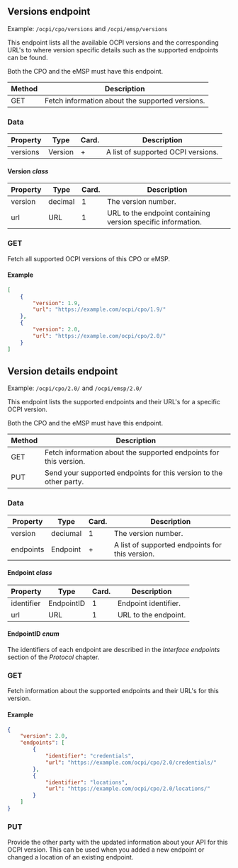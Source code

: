 
## Versions endpoint

Example: `/ocpi/cpo/versions` and `/ocpi/emsp/versions`

This endpoint lists all the available OCPI versions and the corresponding URL's to
where version specific details such as the supported endpoints can be found.

Both the CPO and the eMSP must have this endpoint.

| Method   | Description                                                             |
| -------- | ----------------------------------------------------------------------- |
| GET      | Fetch information about the supported versions.                         |


### Data

| Property | Type     | Card. | Description                               |
|----------|----------|-------|-------------------------------------------|
| versions | Version  | +     | A list of supported OCPI versions.        |

#### Version *class*

| Property | Type     | Card. | Description                               |
|----------|----------|-------|-------------------------------------------|
| version  | decimal  | 1     | The version number.                       |
| url      | URL      | 1     | URL to the endpoint containing version specific information. |

### GET

Fetch all supported OCPI versions of this CPO or eMSP.

#### Example

```json
[
    {
        "version": 1.9,
        "url": "https://example.com/ocpi/cpo/1.9/"
    },
    {
        "version": 2.0,
        "url": "https://example.com/ocpi/cpo/2.0/"
    }
]
```


## Version details endpoint

Example: `/ocpi/cpo/2.0/` and `/ocpi/emsp/2.0/`

This endpoint lists the supported endpoints and their URL's for a specific OCPI version.

Both the CPO and the eMSP must have this endpoint.

| Method   | Description                                                             |
| -------- | ----------------------------------------------------------------------- |
| GET      | Fetch information about the supported endpoints for this version.       |
| PUT      | Send your supported endpoints for this version to the other party.      |


### Data

| Property  | Type     | Card. | Description                                     |
|-----------|----------|-------|-------------------------------------------------|
| version   | deciumal | 1     | The version number.                             |
| endpoints | Endpoint | +     | A list of supported endpoints for this version. |

#### Endpoint *class*

| Property    | Type       | Card. | Description                               |
|-------------|------------|-------|-------------------------------------------|
| identifier  | EndpointID | 1     | Endpoint identifier.                      |
| url         | URL        | 1     | URL to the endpoint.                      |

#### EndpointID *enum*

The identifiers of each endpoint are described in the *Interface endpoints* section of the *Protocol* chapter.

### GET

Fetch information about the supported endpoints and their URL's for this version.

#### Example

```json
{
    "version": 2.0,
    "endpoints": [
        {
            "identifier": "credentials",
            "url": "https://example.com/ocpi/cpo/2.0/credentials/"
        },
        {
            "identifier": "locations",
            "url": "https://example.com/ocpi/cpo/2.0/locations/"
        }
    ]
}
```

### PUT

Provide the other party with the updated information about your API for this OCPI version. This can be used when you added a new endpoint or changed a location of an existing endpoint.

